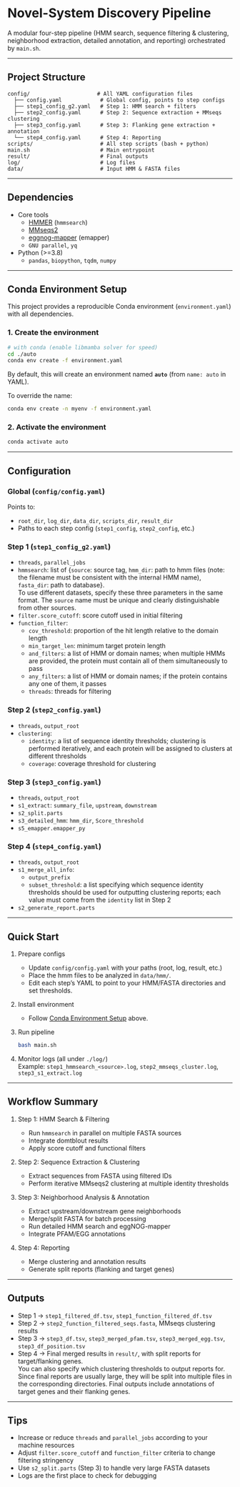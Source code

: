 # Novel-System Discovery Pipeline 

A modular four-step pipeline (HMM search, sequence filtering & clustering, neighborhood extraction, detailed annotation, and reporting) orchestrated by `main.sh`.  

---

## Project Structure

```
config/                     # All YAML configuration files
  ├── config.yaml            # Global config, points to step configs
  ├── step1_config_g2.yaml   # Step 1: HMM search + filters
  ├── step2_config.yaml      # Step 2: Sequence extraction + MMseqs clustering
  ├── step3_config.yaml      # Step 3: Flanking gene extraction + annotation
  └── step4_config.yaml      # Step 4: Reporting
scripts/                     # All step scripts (bash + python)
main.sh                      # Main entrypoint
result/                      # Final outputs
log/                         # Log files
data/                        # Input HMM & FASTA files
```

---

## Dependencies

- Core tools
  - [HMMER](http://hmmer.org/) (`hmmsearch`)
  - [MMseqs2](https://github.com/soedinglab/MMseqs2)
  - [eggnog-mapper](https://github.com/eggnogdb/eggnog-mapper) (emapper)
  - `GNU parallel`, `yq`
- Python (>=3.8)
  - `pandas`, `biopython`, `tqdm`, `numpy`

---

## Conda Environment Setup

This project provides a reproducible Conda environment (`environment.yaml`) with all dependencies.

### 1. Create the environment
```bash
# with conda (enable libmamba solver for speed)
cd ./auto
conda env create -f environment.yaml
```
By default, this will create an environment named **`auto`** (from `name: auto` in YAML).

To override the name:
```bash
conda env create -n myenv -f environment.yaml
```

### 2. Activate the environment
```bash
conda activate auto
```
---
## Configuration

### Global (`config/config.yaml`)
Points to:
- `root_dir`, `log_dir`, `data_dir`, `scripts_dir`, `result_dir`
- Paths to each step config (`step1_config`, `step2_config`, etc.)

### Step 1 (`step1_config_g2.yaml`)
- `threads`, `parallel_jobs`
- `hmmsearch`: list of {`source`: source tag, `hmm_dir`: path to hmm files (note: the filename must be consistent with the internal HMM name), `fasta_dir`: path to database}.  
  To use different datasets, specify these three parameters in the same format. The `source` name must be unique and clearly distinguishable from other sources.
- `filter.score_cutoff`: score cutoff used in initial filtering
- `function_filter`:  
  - `cov_threshold`: proportion of the hit length relative to the domain length  
  - `min_target_len`: minimum target protein length  
  - `and_filters`: a list of HMM or domain names; when multiple HMMs are provided, the protein must contain all of them simultaneously to pass  
  - `any_filters`: a list of HMM or domain names; if the protein contains any one of them, it passes  
  - `threads`: threads for filtering

### Step 2 (`step2_config.yaml`)
- `threads`, `output_root`
- `clustering`:  
  - `identity`: a list of sequence identity thresholds; clustering is performed iteratively, and each protein will be assigned to clusters at different thresholds  
  - `coverage`: coverage threshold for clustering

### Step 3 (`step3_config.yaml`)
- `threads`, `output_root`
- `s1_extract`: `summary_file`, `upstream`, `downstream`
- `s2_split.parts`
- `s3_detailed_hmm`: `hmm_dir`, `Score_threshold`
- `s5_emapper.emapper_py`

### Step 4 (`step4_config.yaml`)
- `threads`, `output_root`
- `s1_merge_all_info`:  
  - `output_prefix`  
  - `subset_threshold`: a list specifying which sequence identity thresholds should be used for outputting clustering reports; each value must come from the `identity` list in Step 2  
- `s2_generate_report.parts`

---

## Quick Start

1. Prepare configs  
   - Update `config/config.yaml` with your paths (root, log, result, etc.)
   - Place the hmm files to be analyzed in `data/hmm/`.
   - Edit each step’s YAML to point to your HMM/FASTA directories and set thresholds.

2. Install environment  
   - Follow [Conda Environment Setup](#conda-environment-setup) above.

3. Run pipeline
   ```bash
   bash main.sh
   ```

4. Monitor logs (all under `./log/`)  
   Example: `step1_hmmsearch_<source>.log`, `step2_mmseqs_cluster.log`, `step3_s1_extract.log`

---

## Workflow Summary

1. Step 1: HMM Search & Filtering  
   - Run `hmmsearch` in parallel on multiple FASTA sources  
   - Integrate domtblout results  
   - Apply score cutoff and functional filters  

2. Step 2: Sequence Extraction & Clustering  
   - Extract sequences from FASTA using filtered IDs  
   - Perform iterative MMseqs2 clustering at multiple identity thresholds  

3. Step 3: Neighborhood Analysis & Annotation  
   - Extract upstream/downstream gene neighborhoods  
   - Merge/split FASTA for batch processing  
   - Run detailed HMM search and eggNOG-mapper  
   - Integrate PFAM/EGG annotations  

4. Step 4: Reporting  
   - Merge clustering and annotation results  
   - Generate split reports (flanking and target genes)  

---

## Outputs

- Step 1 → `step1_filtered_df.tsv`, `step1_function_filtered_df.tsv`
- Step 2 → `step2_function_filtered_seqs.fasta`, MMseqs clustering results
- Step 3 → `step3_df.tsv`, `step3_merged_pfam.tsv`, `step3_merged_egg.tsv`, `step3_df_position.tsv`
- Step 4 → Final merged results in `result/`, with split reports for target/flanking genes.  
  You can also specify which clustering thresholds to output reports for. Since final reports are usually large, they will be split into multiple files in the corresponding directories. Final outputs include annotations of target genes and their flanking genes.

---

## Tips

- Increase or reduce `threads` and `parallel_jobs` according to your machine resources  
- Adjust `filter.score_cutoff` and `function_filter` criteria to change filtering stringency  
- Use `s2_split.parts` (Step 3) to handle very large FASTA datasets  
- Logs are the first place to check for debugging
